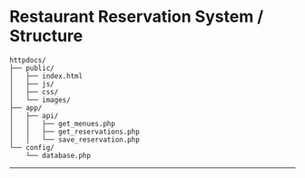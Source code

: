 # Restaurant Reservation System / Structure

```plaintext
httpdocs/
├── public/
│   ├── index.html
│   ├── js/
│   ├── css/
│   └── images/
├── app/
│   ├── api/
│   │   ├── get_menues.php
│   │   ├── get_reservations.php
│   │   └── save_reservation.php
└── config/
    └── database.php
```

---
